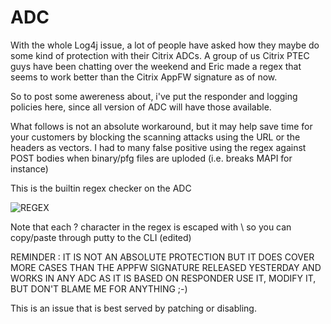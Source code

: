 # ADC

With the whole Log4j issue, a lot of people have asked how they maybe do some kind of protection with their Citrix ADCs.
A group of us Citrix PTEC guys have been chatting over the weekend and Eric made a regex that seems to work better than the Citrix AppFW signature as of now.

So to post some awereness about, i've put the responder and logging policies here, since all version of ADC will have those available.

What follows is not an absolute workaround, but it may help save time for your customers by blocking the scanning attacks using the URL or the headers as vectors.
I had to many false positive using the regex against POST bodies when binary/pfg files are uploded (i.e. breaks MAPI for instance)

This is the builtin regex checker on the ADC

![REGEX](https://github.com/mbp-netscaler/ADC/blob/main/regex.jpg?raw=true)

Note that each ? character in the regex  is escaped with \ so you can copy/paste through putty to the CLI (edited) 

REMINDER : IT IS NOT AN ABSOLUTE PROTECTION BUT IT DOES COVER MORE CASES THAN THE APPFW SIGNATURE RELEASED YESTERDAY AND WORKS IN ANY ADC AS IT IS BASED ON RESPONDER
USE IT, MODIFY IT, BUT DON'T BLAME ME FOR ANYTHING ;-)


This is an issue that is best served by patching or disabling.

